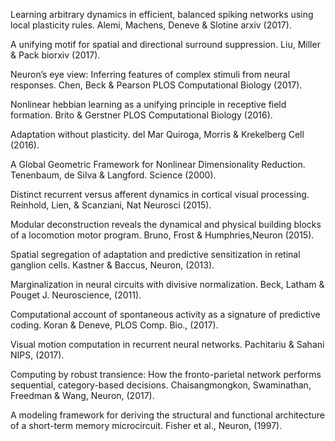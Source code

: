 Learning arbitrary dynamics in efficient, balanced spiking networks using local plasticity rules.
Alemi, Machens, Deneve & Slotine arxiv (2017). 
 
A unifying motif for spatial and directional surround suppression.
Liu, Miller & Pack biorxiv (2017). 
 
Neuron’s eye view: Inferring features of complex stimuli from neural responses.
Chen, Beck & Pearson PLOS Computational Biology (2017). 
 
Nonlinear hebbian learning as a unifying principle in receptive field formation.
Brito & Gerstner PLOS Computational Biology (2016). 
 
Adaptation without plasticity.
del Mar Quiroga, Morris & Krekelberg Cell (2016). 
 
A Global Geometric Framework for Nonlinear Dimensionality Reduction. 
Tenenbaum, de Silva & Langford. Science (2000). 
 
Distinct recurrent versus afferent dynamics in cortical visual processing. 
Reinhold, Lien, & Scanziani, Nat Neurosci (2015). 
 
Modular deconstruction reveals the dynamical and physical building blocks of a locomotion motor program.
Bruno, Frost & Humphries,Neuron (2015). 
 
Spatial segregation of adaptation and predictive sensitization in retinal ganglion cells.
Kastner & Baccus, Neuron, (2013). 
 
Marginalization in neural circuits with divisive normalization.
Beck, Latham & Pouget J. Neuroscience, (2011). 
 
Computational account of spontaneous activity as a signature of predictive coding.
Koran & Deneve, PLOS Comp. Bio., (2017). 
 
Visual motion computation in recurrent neural networks.
Pachitariu & Sahani NIPS, (2017). 
 
Computing by robust transience: How the fronto-parietal network performs sequential, category-based decisions.
Chaisangmongkon, Swaminathan, Freedman & Wang, Neuron, (2017). 
 
A modeling framework for deriving the structural and functional architecture of a short-term memory microcircuit.
Fisher et al., Neuron, (1997). 
